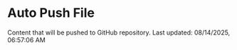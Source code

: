 # Auto Push File

Content that will be pushed to GitHub repository.
Last updated: 08/14/2025, 06:57:06 AM